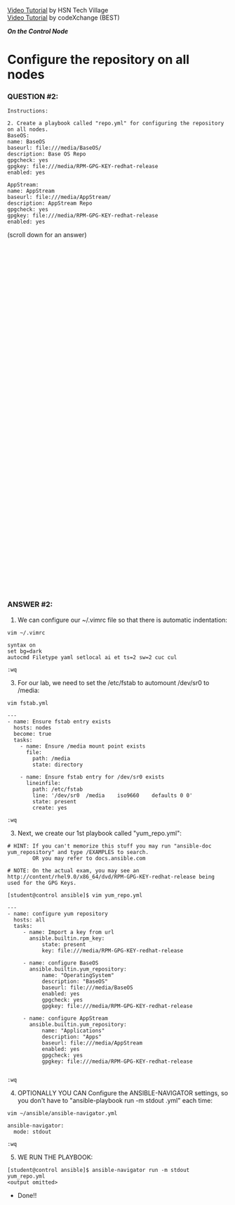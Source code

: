 <a href="https://www.youtube.com/watch?v=oaeFCXhvG8w&list=PLLBLysazAN3UGnuC5Kb4HepFDZlaDGwkq&index=11">Video Tutorial</a> by HSN Tech Village \
<a href="https://www.youtube.com/watch?v=a4UEQ6db3sQ&list=PLL_setXLS0tiYMipvQI4oUGkJwhOhn42J&index=2">Video Tutorial</a> by codeXchange (BEST)

***On the Control Node***

# Configure the repository on all nodes
### QUESTION #2:
```
Instructions:

2. Create a playbook called "repo.yml" for configuring the repository on all nodes.
BaseOS:
name: BaseOS
baseurl: file:///media/BaseOS/
description: Base OS Repo
gpgcheck: yes
gpgkey: file:///media/RPM-GPG-KEY-redhat-release
enabled: yes

AppStream:
name: AppStream
baseurl: file:///media/AppStream/
description: AppStream Repo
gpgcheck: yes
gpgkey: file:///media/RPM-GPG-KEY-redhat-release
enabled: yes
```

(scroll down for an answer)
<br/><br/><br/><br/><br/><br/><br/><br/><br/><br/><br/><br/><br/><br/><br/><br/><br/><br/><br/><br/><br/><br/><br/><br/>
<br/><br/><br/><br/><br/><br/><br/><br/><br/><br/><br/><br/><br/><br/><br/><br/><br/><br/><br/><br/><br/><br/><br/><br/>

### ANSWER #2:

1) We can configure our ~/.vimrc file so that there is automatic indentation:
```
vim ~/.vimrc

syntax on
set bg=dark
autocmd Filetype yaml setlocal ai et ts=2 sw=2 cuc cul

:wq
```

3) For our lab, we need to set the /etc/fstab to automount /dev/sr0 to /media:
```
vim fstab.yml

---
- name: Ensure fstab entry exists
  hosts: nodes
  become: true
  tasks:
    - name: Ensure /media mount point exists
      file:
        path: /media
        state: directory

    - name: Ensure fstab entry for /dev/sr0 exists
      lineinfile:
        path: /etc/fstab
        line: '/dev/sr0  /media    iso9660    defaults 0 0'
        state: present
        create: yes

:wq
```

3) Next, we create our 1st playbook called "yum_repo.yml":
```
# HINT: If you can't memorize this stuff you may run "ansible-doc yum_repository" and type /EXAMPLES to search.
        OR you may refer to docs.ansible.com

# NOTE: On the actual exam, you may see an http://content/rhel9.0/x86_64/dvd/RPM-GPG-KEY-redhat-release being used for the GPG Keys.
         
[student@control ansible]$ vim yum_repo.yml

---
- name: configure yum repository
  hosts: all
  tasks:
     - name: Import a key from url
       ansible.builtin.rpm_key:
           state: present
           key: file:///media/RPM-GPG-KEY-redhat-release

     - name: configure BaseOS
       ansible.builtin.yum_repository:
           name: "OperatingSystem"
           description: "BaseOS"
           baseurl: file:///media/BaseOS
           enabled: yes
           gpgcheck: yes
           gpgkey: file:///media/RPM-GPG-KEY-redhat-release

     - name: configure AppStream
       ansible.builtin.yum_repository:
           name: "Applications"
           description: "Apps"
           baseurl: file:///media/AppStream
           enabled: yes
           gpgcheck: yes
           gpgkey: file:///media/RPM-GPG-KEY-redhat-release


:wq
```

4) OPTIONALLY YOU CAN Configure the ANSIBLE-NAVIGATOR settings, so you don't have to "ansible-playbook run -m stdout <playbook>.yml" each time:
```
vim ~/ansible/ansible-navigator.yml

ansible-navigator:
  mode: stdout

:wq
```

5) WE RUN THE PLAYBOOK:
```
[student@control ansible]$ ansible-navigator run -m stdout yum_repo.yml
<output omitted>
```

* Done!!
